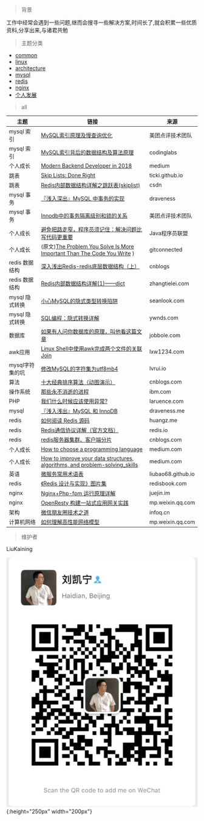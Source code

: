 > 背景

工作中经常会遇到一些问题,继而会搜寻一些解决方案,时间长了,就会积累一些优质资料,分享出来,与诸君共勉

> 主题分类

- [common](https://mengqingshare.github.io/star_paper/common.html)
- [linux](https://mengqingshare.github.io/star_paper/linux.html) 
- [architecture](https://mengqingshare.github.io/star_paper/architecture.html)    
- [mysql](https://mengqingshare.github.io/star_paper/mysql.html)
- [redis](https://mengqingshare.github.io/star_paper/redis.html)
- [nginx](https://mengqingshare.github.io/star_paper/nginx.html)
- [个人发展](https://mengqingshare.github.io/star_paper/person_development.html)    

> all

|主题 | 链接 | 来源 | 
|---|---|---|
|mysql 索引 | [MySQL索引原理及慢查询优化](https://tech.meituan.com/mysql_index.html) | 美团点评技术团队 | 
|mysql 索引 | [MySQL索引背后的数据结构及算法原理](http://blog.codinglabs.org/articles/theory-of-mysql-index.html) | codinglabs | 
|个人成长| [Modern Backend Developer in 2018](https://medium.com/tech-tajawal/modern-backend-developer-in-2018-6b3f7b5f8b9) | medium| 
|跳表| [Skip Lists: Done Right](http://ticki.github.io/blog/skip-lists-done-right/) | ticki.github.io| 
|跳表| [Redis内部数据结构详解之跳跃表(skiplist)](https://blog.csdn.net/acceptedxukai/article/details/17333673) | csdn| 
|mysql 事务 | [『浅入深出』MySQL 中事务的实现](https://draveness.me/mysql-transaction) | draveness | 
|mysql 事务 |[Innodb中的事务隔离级别和锁的关系](https://tech.meituan.com/innodb-lock.html) | 美团点评技术团队 | 
|个人成长 |[避免把路走窄，程序员须记住：解决问题比写代码更重要](https://mp.weixin.qq.com/s/kJA9M-ezh8BUhArMb8BKWA)  | Java程序员联盟 | 
|个人成长 |(原文)[The Problem You Solve Is More Important Than The Code You Write](https://levelup.gitconnected.com/the-problem-you-solve-is-more-important-than-the-code-you-write-d0e5493132c6) )| gitconnected |
|redis 数据结构 | [深入浅出Redis-redis底层数据结构（上）](https://www.cnblogs.com/jaycekon/p/6227442.html) | cnblogs | 
|redis 数据结构 | [Redis内部数据结构详解(1)——dict](http://zhangtielei.com/posts/blog-redis-dict.html) | zhangtielei.com |
|mysql 隐式转换| [小心MySQL的隐式类型转换陷阱](http://seanlook.com/2016/05/05/mysql-type-conversion/) | seanlook.com |
|mysql 隐式转换| [SQL编程：隐式转换详解](http://www.ywnds.com/?p=5123) | ywnds.com |
|数据库| [如果有人问你数据库的原理，叫他看这篇文章](http://blog.jobbole.com/100349/) | jobbole.com |
|awk应用| [Linux Shell中使用awk完成两个文件的关联Join](http://lxw1234.com/archives/2016/03/621.htm) | lxw1234.com |
|mysql字符集的坑| [修改MySQL的字符集为utf8mb4](https://docs.lvrui.io/2016/08/21/%E4%BF%AE%E6%94%B9MySQL%E7%9A%84%E5%AD%97%E7%AC%A6%E9%9B%86%E4%B8%BAutf8mb4/) | lvrui.io |
|算法| [十大经典排序算法（动图演示）](https://www.cnblogs.com/onepixel/articles/7674659.html) | cnblogs.com|
|操作系统|[那些永不消逝的进程](https://www.ibm.com/developerworks/cn/linux/1702_zhangym_demo/index.html)|ibm.com|
|PHP|[我们什么时候应该使用异常?](http://www.laruence.com/2012/02/02/2515.html)|laruence.com|
|mysql|[『浅入浅出』MySQL 和 InnoDB](https://draveness.me/mysql-innodb)|draveness.me|
|redis|[如何阅读 Redis 源码](http://blog.huangz.me/diary/2014/how-to-read-redis-source-code.html)|huangz.me|
|redis|[Redis通信协议详解（官方文档）](https://redis.io/topics/protocol)|redis.io|
|redis|[redis服务器集群、客户端分片](https://www.cnblogs.com/crazylqy/p/7455633.html)|cnblogs.com|
|个人成长|[How to choose a programming language](https://medium.com/@tassiapaschoal/how-to-choose-a-programming-language-180875d9d7bc)|medium.com|
|个人成长|[How to improve your data structures, algorithms, and problem-solving_skills](https://medium.freecodecamp.org/how-to-improve-your-data-structures-algorithms-and-problem-solving-skills-af50971cba60)|medium.com|
|英语|[微服务常用术语表](https://liubao68.github.io/ReadTheDocDemo/start/terminology.html)|liubao68.github.io|
|redis|[《Redis 设计与实现》图片集](http://1e-gallery.redisbook.com/index.html)|redisbook.com|
|nginx|[Nginx+Php-fpm 运行原理详解](https://juejin.im/post/58db7d742f301e007e9a00a7)|juejin.im|
|nginx|[OpenResty 构建一站式应用网关实践](https://mp.weixin.qq.com/s/BG5K8eKh4QwGcBv9UldWpg)|mp.weixin.qq.com|
|架构| [微信朋友圈技术之道](https://www.infoq.cn/article/three-people-background-team-and-billions-daily-release) | infoq.cn |
|计算机网络|[如何理解高性能网络模型](https://mp.weixin.qq.com/s/xmSn9Xz6MiFb2s_0J7iXwQ)|mp.weixin.qq.com|


> 维护者

LiuKaining

![avatar](/images/lkn.png){:height="250px" width="200px"}





